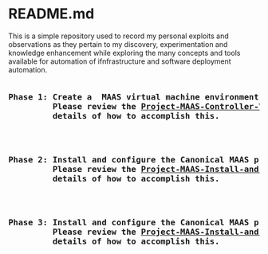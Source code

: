 # README.md

This is a simple repository used to record my personal exploits and observations as they pertain to my discovery, experimentation and knowledge enhancement while exploring the many concepts and tools available for automation of ifnfrastructure and software deployment automation. 

<pre>
<h3><strong>Phase 1: Create a  MAAS virtual machine environment that emulates usage of the Canonical MAAS product.</strong>
         Please review the <a href="https://github.com/kschoultz/automation-discovery/blob/main/Project-MAAS-Controller-VM-Build.md">Project-MAAS-Controller-VM-Build.md</a> document for the step-by-step
         details of how to accomplish this.
</h3>
</pre> 
<pre>
<h3><strong>Phase 2: Install and configure the Canonical MAAS product (Part 1)</strong>
         Please review the <a href="https://github.com/kschoultz/automation-discovery/blob/main/Project-MAAS-Install-and-Configuration-Part1.md">Project-MAAS-Install-and-Configuration-Part1.md</a> document for the step-by-step
         details of how to accomplish this.
</h3>
</pre> 
<pre>
<h3><strong>Phase 3: Install and configure the Canonical MAAS product (Part 2)</strong>
         Please review the <a href="https://github.com/kschoultz/automation-discovery/blob/main/Project-MAAS-Install-and-Configuration-Part2.md">Project-MAAS-Install-and-Configuration-Part2.md</a> document for the step-by-step
         details of how to accomplish this.
</h3>
</pre> 
